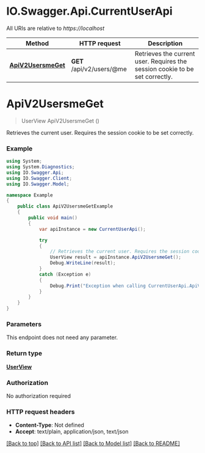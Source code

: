 # IO.Swagger.Api.CurrentUserApi

All URIs are relative to *https://localhost*

Method | HTTP request | Description
------------- | ------------- | -------------
[**ApiV2UsersmeGet**](CurrentUserApi.md#apiv2usersmeget) | **GET** /api/v2/users/@me | Retrieves the current user. Requires the session cookie to be set correctly.


<a name="apiv2usersmeget"></a>
# **ApiV2UsersmeGet**
> UserView ApiV2UsersmeGet ()

Retrieves the current user. Requires the session cookie to be set correctly.

### Example
```csharp
using System;
using System.Diagnostics;
using IO.Swagger.Api;
using IO.Swagger.Client;
using IO.Swagger.Model;

namespace Example
{
    public class ApiV2UsersmeGetExample
    {
        public void main()
        {
            var apiInstance = new CurrentUserApi();

            try
            {
                // Retrieves the current user. Requires the session cookie to be set correctly.
                UserView result = apiInstance.ApiV2UsersmeGet();
                Debug.WriteLine(result);
            }
            catch (Exception e)
            {
                Debug.Print("Exception when calling CurrentUserApi.ApiV2UsersmeGet: " + e.Message );
            }
        }
    }
}
```

### Parameters
This endpoint does not need any parameter.

### Return type

[**UserView**](UserView.md)

### Authorization

No authorization required

### HTTP request headers

 - **Content-Type**: Not defined
 - **Accept**: text/plain, application/json, text/json

[[Back to top]](#) [[Back to API list]](../README.md#documentation-for-api-endpoints) [[Back to Model list]](../README.md#documentation-for-models) [[Back to README]](../README.md)

